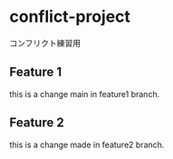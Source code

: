 # conflict-project
コンフリクト練習用

## Feature 1
this is a change main in feature1 branch.

## Feature 2
this is a change made in feature2 branch.